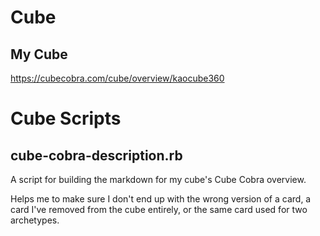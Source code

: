# Cube

## My Cube

https://cubecobra.com/cube/overview/kaocube360

# Cube Scripts

## cube-cobra-description.rb

A script for building the markdown for my cube's Cube Cobra overview.

Helps me to make sure I don't end up with the wrong version of a card, a card I've removed from the cube entirely, or the same card used for two archetypes.
